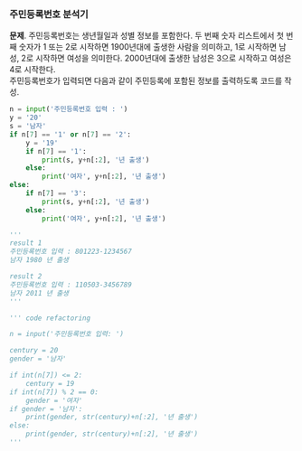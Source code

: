 ### 주민등록번호 분석기
**문제**. 주민등록번호는 생년월일과 성별 정보를 포함한다. 두 번째 숫자 리스트에서 첫 번째 숫자가 1 또는 2로 시작하면 1900년대에 출생한 사람을 의미하고, 1로 시작하면 남성, 2로 시작하면 여성을 의미한다. 2000년대에 출생한 남성은 3으로 시작하고 여성은 4로 시작한다.  
주민등록번호가 입력되면 다음과 같이 주민등록에 포함된 정보를 출력하도록 코드를 작성.
```py
n = input('주민등록번호 입력 : ')
y = '20'
s = '남자'
if n[7] == '1' or n[7] == '2':
    y = '19'
    if n[7] == '1':
        print(s, y+n[:2], '년 출생')
    else:
        print('여자', y+n[:2], '년 출생')
else:
    if n[7] == '3':
        print(s, y+n[:2], '년 출생')
    else:
        print('여자', y+n[:2], '년 출생')

'''
result 1
주민등록번호 입력 : 801223-1234567
남자 1980 년 출생

result 2
주민등록번호 입력 : 110503-3456789
남자 2011 년 출생
'''

''' code refactoring

n = input('주민등록번호 입력: ')

century = 20
gender = '남자'

if int(n[7]) <= 2:
    century = 19
if int(n[7]) % 2 == 0:
    gender = '여자'
if gender = '남자':
    print(gender, str(century)+n[:2], '년 출생')
else:
    print(gender, str(century)+n[:2], '년 출생')
'''
```